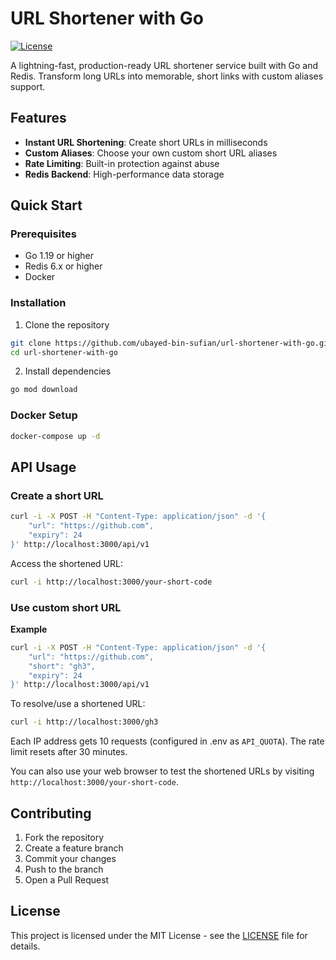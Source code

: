 # URL Shortener with Go

[![License](https://img.shields.io/github/license/ubayed-bin-sufian/url-shortener-with-go)](LICENSE)

A lightning-fast, production-ready URL shortener service built with Go and Redis. Transform long URLs into memorable, short links with custom aliases support.

## Features

- **Instant URL Shortening**: Create short URLs in milliseconds
- **Custom Aliases**: Choose your own custom short URL aliases
- **Rate Limiting**: Built-in protection against abuse
- **Redis Backend**: High-performance data storage

## Quick Start

### Prerequisites

- Go 1.19 or higher
- Redis 6.x or higher
- Docker

### Installation

1. Clone the repository
```bash
git clone https://github.com/ubayed-bin-sufian/url-shortener-with-go.git
cd url-shortener-with-go
```

2. Install dependencies
```bash
go mod download
```

### Docker Setup

```bash
docker-compose up -d
```

## API Usage

### Create a short URL

```bash
curl -i -X POST -H "Content-Type: application/json" -d '{
    "url": "https://github.com",
    "expiry": 24
}' http://localhost:3000/api/v1
```
Access the shortened URL:

```bash
curl -i http://localhost:3000/your-short-code
```

### Use custom short URL

**Example**
```bash
curl -i -X POST -H "Content-Type: application/json" -d '{
    "url": "https://github.com",
    "short": "gh3",
    "expiry": 24
}' http://localhost:3000/api/v1
```

To resolve/use a shortened URL:

```bash
curl -i http://localhost:3000/gh3
```

Each IP address gets 10 requests (configured in .env as `API_QUOTA`). The rate limit resets after 30 minutes.

You can also use your web browser to test the shortened URLs by visiting `http://localhost:3000/your-short-code`.

## Contributing

1. Fork the repository
2. Create a feature branch
3. Commit your changes
4. Push to the branch
5. Open a Pull Request

## License

This project is licensed under the MIT License - see the [LICENSE](LICENSE) file for details.
